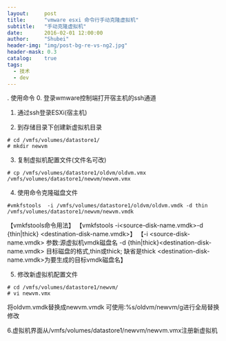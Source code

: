 ```yaml
---
layout:     post
title:      "vmware esxi 命令行手动克隆虚拟机"
subtitle:   "手动克隆虚拟机"
date:       2016-02-01 12:00:00
author:     "Shubei"
header-img: "img/post-bg-re-vs-ng2.jpg"
header-mask: 0.3
catalog:    true
tags:
  - 技术  
  - dev
---
```


. 使用命令
0. 登录wmware控制端打开宿主机的ssh通道

1. 通过ssh登录ESXi(宿主机)

2. 到存储目录下创建新虚拟机目录
```
# cd /vmfs/volumes/datastore1/  
# mkdir newvm
```
3. 复制虚拟机配置文件(文件名可改) 
```
# cp /vmfs/volumes/datastore1/oldvm/oldvm.vmx /vmfs/volumes/datastore1/newvm/newvm.vmx
```
4. 使用命令克隆磁盘文件
```
#vmkfstools  -i /vmfs/volumes/datastore1/oldvm/oldvm.vmdk -d thin /vmfs/volumes/datastore1/newvm/newvm.vmdk
```

【vmkfstools命令用法】
【vmkfstools -i<source-disk-name.vmdk>-d {thin|thick} <destination-disk-name.vmdk>】
【-i <source-disk-name.vmdk> 参数:源虚拟机vmdk磁盘名
-d {thin|thick}<destination-disk-name.vmdk> 
目标磁盘的格式,thin或thick; 缺省是thick
<destination-disk-name.vmdk>为要生成的目标vmdk磁盘名】


5. 修改新虚拟机配置文件
```
# cd /vmfs/volumes/datastore1/newvm/
# vi newvm.vmx
```
将oldvm.vmdk替换成newvm.vmdk   可使用:%s/oldvm/newvm/g进行全局替换修改


6.虚拟机界面从/vmfs/volumes/datastore1/newvm/newvm.vmx注册新虚拟机